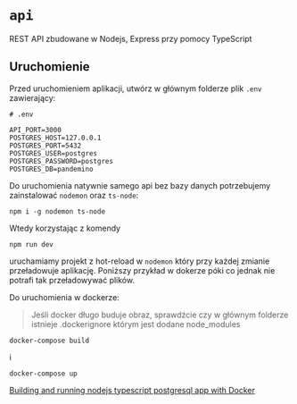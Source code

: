 # `api`

REST API zbudowane w Nodejs, Express przy pomocy TypeScript

## Uruchomienie

Przed uruchomieniem aplikacji, utwórz w głównym folderze plik `.env` zawierający:

```
# .env

API_PORT=3000
POSTGRES_HOST=127.0.0.1
POSTGRES_PORT=5432
POSTGRES_USER=postgres
POSTGRES_PASSWORD=postgres
POSTGRES_DB=pandemino
```

Do uruchomienia natywnie samego api bez bazy danych potrzebujemy zainstalować `nodemon` oraz `ts-node`:

```shell
npm i -g nodemon ts-node
```

Wtedy korzystając z komendy 

```shell
npm run dev
```

uruchamiamy projekt z hot-reload w `nodemon` który przy każdej zmianie przeładowuje aplikację. Poniższy przykład w dokerze póki co jednak nie potrafi tak przeładowywać plików.

Do uruchomienia w dockerze:

> Jeśli docker długo buduje obraz, sprawdźcie czy w głównym folderze istnieje .dockerignore którym jest dodane node_modules

```shell
docker-compose build
```

i

```shell
docker-compose up
```

[Building and running nodejs typescript postgresql app with Docker](https://medium.com/nsoft/building-and-running-nodejs-typescript-postgresql-application-with-docker-3878240a2f73)
